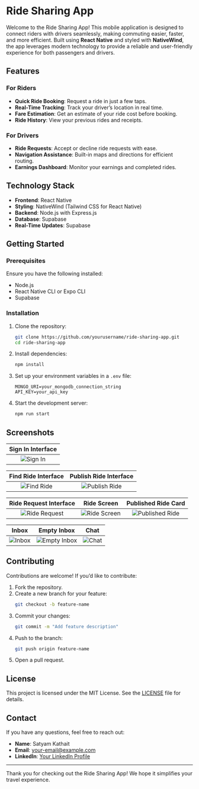 # Ride Sharing App

Welcome to the Ride Sharing App! This mobile application is designed to connect riders with drivers seamlessly, making commuting easier, faster, and more efficient. Built using **React Native** and styled with **NativeWind**, the app leverages modern technology to provide a reliable and user-friendly experience for both passengers and drivers.

## Features

### For Riders
- **Quick Ride Booking**: Request a ride in just a few taps.
- **Real-Time Tracking**: Track your driver’s location in real time.
- **Fare Estimation**: Get an estimate of your ride cost before booking.
- **Ride History**: View your previous rides and receipts.

### For Drivers
- **Ride Requests**: Accept or decline ride requests with ease.
- **Navigation Assistance**: Built-in maps and directions for efficient routing.
- **Earnings Dashboard**: Monitor your earnings and completed rides.

## Technology Stack

- **Frontend**: React Native
- **Styling**: NativeWind (Tailwind CSS for React Native)
- **Backend**: Node.js with Express.js
- **Database**: Supabase
- **Real-Time Updates**: Supabase

## Getting Started

### Prerequisites
Ensure you have the following installed:
- Node.js
- React Native CLI or Expo CLI
- Supabase

### Installation

1. Clone the repository:
   ```bash
   git clone https://github.com/yourusername/ride-sharing-app.git
   cd ride-sharing-app
   ```
2. Install dependencies:
   ```bash
   npm install
   ```
3. Set up your environment variables in a `.env` file:
   ```env
   MONGO_URI=your_mongodb_connection_string
   API_KEY=your_api_key
   ```
4. Start the development server:
   ```bash
   npm run start
   ```

## Screenshots

| **Sign In Interface**  |
|:-----------------------:|
| ![Sign In](DemoImages/sign%20in.jpg) |

| **Find Ride Interface** | **Publish Ride Interface** |
|:------------------------:|:---------------------------:|
| ![Find Ride](DemoImages/find%20ride.jpg) | ![Publish Ride](DemoImages/publish%20ride.jpg) |

| **Ride Request Interface** | **Ride Screen** | **Published Ride Card** |
|:---------------------------:|:---------------:|:-----------------------:|
| ![Ride Request](DemoImages/ride%20request.jpg) | ![Ride Screen](DemoImages/ride.jpg) | ![Published Ride](DemoImages/published%20ride.jpg) |

| **Inbox** | **Empty Inbox** | **Chat** |
|:---------:|:---------------:|:-------:|
| ![Inbox](DemoImages/inbox.jpg) | ![Empty Inbox](DemoImages/empty%20inbox.jpg) | ![Chat](DemoImages/chat.jpg) |


## Contributing

Contributions are welcome! If you’d like to contribute:
1. Fork the repository.
2. Create a new branch for your feature:
   ```bash
   git checkout -b feature-name
   ```
3. Commit your changes:
   ```bash
   git commit -m "Add feature description"
   ```
4. Push to the branch:
   ```bash
   git push origin feature-name
   ```
5. Open a pull request.

## License

This project is licensed under the MIT License. See the [LICENSE](LICENSE) file for details.

## Contact

If you have any questions, feel free to reach out:
- **Name**: Satyam Kathait
- **Email**: [your-email@example.com](mailto:your-email@example.com)
- **LinkedIn**: [Your LinkedIn Profile](https://www.linkedin.com/in/yourprofile)

---

Thank you for checking out the Ride Sharing App! We hope it simplifies your travel experience.

